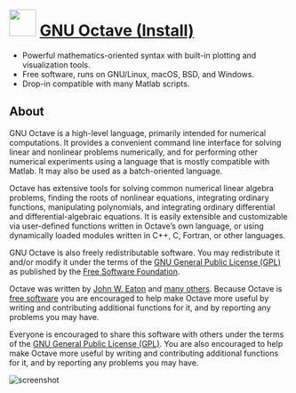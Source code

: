 ﻿# <img src="https://cdn.jsdelivr.net/gh/chtof/chocolatey-packages/automatic/octave.install/octave.install.png" width="48" height="48"/> [GNU Octave (Install)](https://chocolatey.org/packages/octave.install)

- Powerful mathematics-oriented syntax with built-in plotting and visualization tools.
- Free software, runs on GNU/Linux, macOS, BSD, and Windows.
- Drop-in compatible with many Matlab scripts.

## About
GNU Octave is a high-level language, primarily intended for numerical computations. It provides a convenient command line interface for solving linear and nonlinear problems numerically, and for performing other numerical experiments using a language that is mostly compatible with Matlab. It may also be used as a batch-oriented language.

Octave has extensive tools for solving common numerical linear algebra problems, finding the roots of nonlinear equations, integrating ordinary functions, manipulating polynomials, and integrating ordinary differential and differential-algebraic equations. It is easily extensible and customizable via user-defined functions written in Octave’s own language, or using dynamically loaded modules written in C++, C, Fortran, or other languages.

GNU Octave is also freely redistributable software. You may redistribute it and/or modify it under the terms of the [GNU General Public License (GPL)](https://www.gnu.org/copyleft/gpl.html) as published by the [Free Software Foundation](https://www.gnu.org).

Octave was written by [John W. Eaton](mailto:jwe@octave.org) and [many others](https://hg.savannah.gnu.org/hgweb/octave/file/tip/doc/interpreter/contributors.in). Because Octave is [free software](https://www.gnu.org/philosophy/free-sw.html) you are encouraged to help make Octave more useful by writing and contributing additional functions for it, and by reporting any problems you may have.

Everyone is encouraged to share this software with others under the terms of the [GNU General Public License (GPL)](https://www.gnu.org/copyleft/gpl.html). You are also encouraged to help make Octave more useful by writing and contributing additional functions for it, and by reporting any problems you may have.

![screenshot](https://cdn.jsdelivr.net/gh/chtof/chocolatey-packages/automatic/octave.install/screenshot.png)